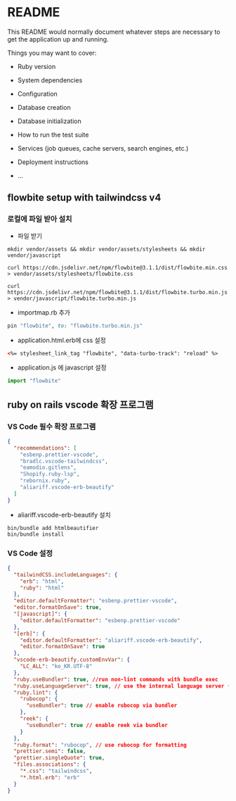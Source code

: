 # README

This README would normally document whatever steps are necessary to get the
application up and running.

Things you may want to cover:

- Ruby version

- System dependencies

- Configuration

- Database creation

- Database initialization

- How to run the test suite

- Services (job queues, cache servers, search engines, etc.)

- Deployment instructions

- ...

## flowbite setup with tailwindcss v4

### 로컬에 파일 받아 설치

- 파일 받기

```console
mkdir vendor/assets && mkdir vendor/assets/stylesheets && mkdir vendor/javascript

curl https://cdn.jsdelivr.net/npm/flowbite@3.1.1/dist/flowbite.min.css > vendor/assets/stylesheets/flowbite.css

curl https://cdn.jsdelivr.net/npm/flowbite@3.1.1/dist/flowbite.turbo.min.js > vendor/javascript/flowbite.turbo.min.js
```

- importmap.rb 추가

```ruby
pin "flowbite", to: "flowbite.turbo.min.js"
```

- application.html.erb에 css 설정

```html
<%= stylesheet_link_tag "flowbite", "data-turbo-track": "reload" %>
```

- application.js 에 javascript 설정

```js
import "flowbite"
```

## ruby on rails vscode 확장 프로그램

### VS Code 필수 확장 프로그램

```json
{
  "recommendations": [
    "esbenp.prettier-vscode",
    "bradlc.vscode-tailwindcss",
    "eamodio.gitlens",
    "Shopify.ruby-lsp",
    "rebornix.ruby",
    "aliariff.vscode-erb-beautify"
  ]
}
```

- aliariff.vscode-erb-beautify 설치

```console
bin/bundle add htmlbeautifier
bin/bundle install
```

### VS Code 설정

```json
{
  "tailwindCSS.includeLanguages": {
    "erb": "html",
    "ruby": "html"
  },
  "editor.defaultFormatter": "esbenp.prettier-vscode",
  "editor.formatOnSave": true,
  "[javascript]": {
    "editor.defaultFormatter": "esbenp.prettier-vscode"
  },
  "[erb]": {
    "editor.defaultFormatter": "aliariff.vscode-erb-beautify",
    "editor.formatOnSave": true
  },
  "vscode-erb-beautify.customEnvVar": {
    "LC_ALL": "ko_KR.UTF-8"
  },
  "ruby.useBundler": true, //run non-lint commands with bundle exec
  "ruby.useLanguageServer": true, // use the internal language server (see below)
  "ruby.lint": {
    "rubocop": {
      "useBundler": true // enable rubocop via bundler
    },
    "reek": {
      "useBundler": true // enable reek via bundler
    }
  },
  "ruby.format": "rubocop", // use rubocop for formatting
  "prettier.semi": false,
  "prettier.singleQuote": true,
  "files.associations": {
    "*.css": "tailwindcss",
    "*.html.erb": "erb"
  }
}
```

